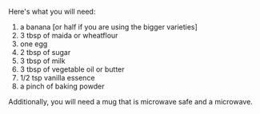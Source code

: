 Here's what you will need:

1. a banana [or half if you are using the bigger varieties]
2. 3 tbsp of maida or wheatflour
3. one egg
4. 2 tbsp of sugar
5. 3 tbsp of milk
6. 3 tbsp of vegetable oil or butter
7. 1/2 tsp vanilla essence
8. a pinch of baking powder

Additionally, you will need a mug that is microwave safe and a microwave.